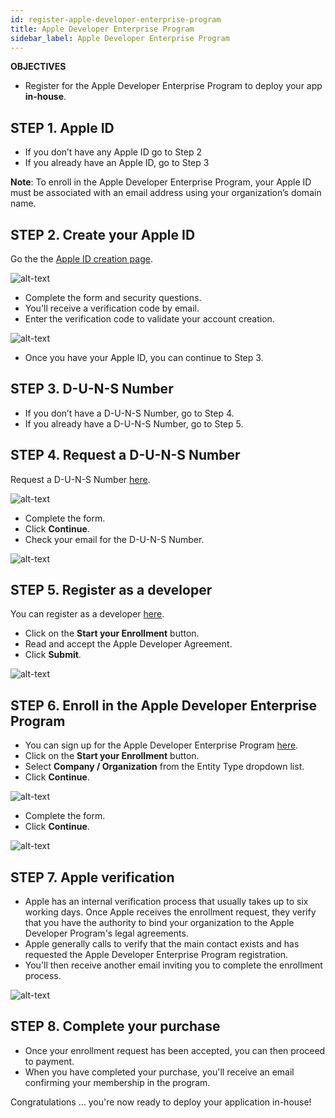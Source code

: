 ```yaml
---
id: register-apple-developer-enterprise-program
title: Apple Developer Enterprise Program
sidebar_label: Apple Developer Enterprise Program
---
```


<div markdown="1" class = "objectives">
<b>OBJECTIVES</b>

* Register for the Apple Developer Enterprise Program to deploy your app <b>in-house</b>.
</div>

## STEP 1. Apple ID

* If you don’t have any Apple ID go to Step 2
* If you already have an Apple ID, go to Step 3
 

<b>Note</b>: To enroll in the Apple Developer Enterprise Program, your Apple ID must be associated with an email address using your organization’s domain name.

 

## STEP 2. Create your Apple ID

Go the the [Apple ID creation page](https://appleid.apple.com/).

![alt-text](assets/deploy-in-house/Apple-ID-Creation-Page-4D-for-iOS.png)

* Complete the form and security questions.
* You'll receive a verification code by email.
* Enter the verification code to validate your account creation.

![alt-text](assets/deploy-in-house/Register-developer-program-4D-for-iOS.png)

* Once you have your Apple ID, you can continue to Step 3.

## STEP 3. D-U-N-S Number

* If you don’t have a D-U-N-S Number, go to Step 4.
* If you already have a D-U-N-S Number, go to Step 5.

## STEP 4. Request a D-U-N-S Number

Request a D-U-N-S Number [here](https://developer.apple.com/enroll/duns-lookup/#/search).

![alt-text](assets/deploy-in-house/DUNS-Number-Organization-4D-for-iOS.png)

* Complete the form.
* Click <b>Continue</b>.
* Check your email for the D-U-N-S Number.

![alt-text](assets/deploy-in-house/DUNS-Number-Apple-Mail_4D-for-iOS.png)

## STEP 5. Register as a developer

You can register as a developer [here](https://developer.apple.com/programs/enterprise/enroll/).
* Click on the <b>Start your Enrollment</b> button.
* Read and accept the Apple Developer Agreement. 
* Click <b>Submit</b>.

![alt-text](assets/deploy-in-house/Register-developer-4D-for-iOS.png)

## STEP 6. Enroll in the Apple Developer Enterprise Program

* You can sign up for the Apple Developer Enterprise Program [here](https://developer.apple.com/enroll/enterprise/). 
* Click on the <b>Start your Enrollment</b> button.
* Select <b>Company / Organization</b> from the Entity Type dropdown list.
* Click <b>Continue</b>.

![alt-text](assets/deploy-in-house/Apple-Developer-Enterprise-Program-4D-for-iOS.png)

* Complete the form. 
* Click <b>Continue</b>.

![alt-text](assets/deploy-in-house/Apple-Developer-Enterprise-Program-Enrollment-4D-for-iOS.png)

## STEP 7. Apple verification

* Apple has an internal verification process that usually takes up to six working days. Once Apple receives the enrollment request, they verify that you have the authority to bind your organization to the Apple Developer Program's legal agreements.
* Apple generally calls to verify that the main contact exists and has requested the Apple Developer Enterprise Program registration.
* You'll then receive another email inviting you to complete the enrollment process.

![alt-text](assets/deploy-in-house/Confirmation-email-Organisations-4D-for-iOS.png)

## STEP 8. Complete your purchase

* Once your enrollment request has been accepted, you can then proceed to payment.
* When you have completed your purchase, you'll receive an email confirming your membership in the program.
 

Congratulations ... you're now ready to deploy your application in-house!

